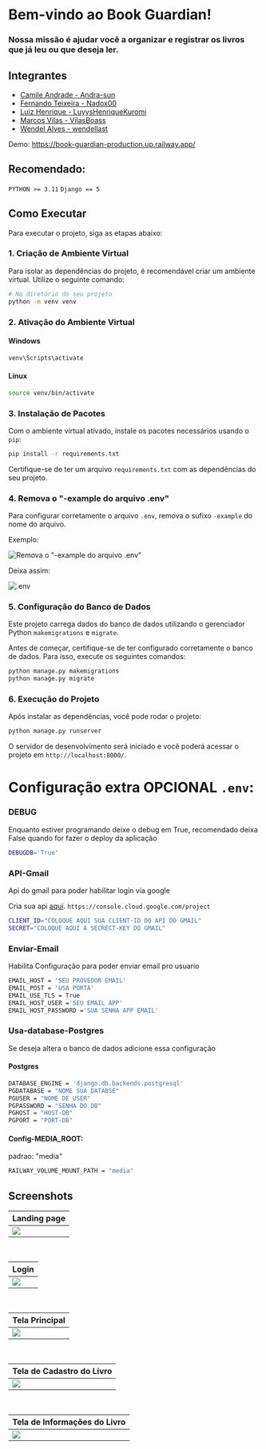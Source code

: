 # Bem-vindo ao Book Guardian!

### Nossa missão é ajudar você a organizar e registrar os livros que já leu ou que deseja ler.

## Integrantes

-   [Camile Andrade - Andra-sun](https://www.github.com/andra-sun)
-   [Fernando Teixeira - Nadox00](https://www.github.com/nadox00)
-   [Luiz Henrique - LuyysHenriqueKuromi](https://www.github.com/LuyysHenriqueKuromi)
-   [Marcos Vilas - VilasBoass](https://www.github.com/VilasBoass)
-   [Wendel Alves - wendellast](https://www.github.com/wendellast)

Demo: https://book-guardian-production.up.railway.app/

## Recomendado:

`PYTHON >= 3.11`
`Django == 5`

## Como Executar

Para executar o projeto, siga as etapas abaixo:

### 1. Criação de Ambiente Virtual

Para isolar as dependências do projeto, é recomendável criar um ambiente virtual. Utilize o seguinte comando:

```bash
# No diretório do seu projeto
python -m venv venv
```

### 2. Ativação do Ambiente Virtual

#### Windows

```bash
venv\Scripts\activate
```

#### Linux

```bash
source venv/bin/activate
```

### 3. Instalação de Pacotes

Com o ambiente virtual ativado, instale os pacotes necessários usando o `pip`:

```bash
pip install -r requirements.txt
```

Certifique-se de ter um arquivo `requirements.txt` com as dependências do seu projeto.

### 4. Remova o "-example do arquivo .env"

Para configurar corretamente o arquivo `.env`, remova o sufixo `-example` do nome do arquivo.

Exemplo:

![Remova o "-example do arquivo .env"](utils/img/env-example.png)

Deixa assim:

![.env](utils/img/env.png)

### 5. Configuração do Banco de Dados

Este projeto carrega dados do banco de dados utilizando o gerenciador Python `makemigrations` e `migrate`.

Antes de começar, certifique-se de ter configurado corretamente o banco de dados. Para isso, execute os seguintes comandos:

```bash
python manage.py makemigrations
python manage.py migrate
```

### 6. Execução do Projeto

Após instalar as dependências, você pode rodar o projeto:

```bash
python manage.py runserver
```

O servidor de desenvolvimento será iniciado e você poderá acessar o projeto em `http://localhost:8000/`.

# Configuração extra OPCIONAL `.env`:

### DEBUG

Enquanto estiver programando deixe o debug em True, recomendado deixa False quando for fazer o deploy da aplicação

```bash
DEBUGDB='True'
```

### API-Gmail

Api do gmail para poder habilitar login via google

Cria sua api [aqui](https://console.cloud.google.com/project).
`https://console.cloud.google.com/project`

```bash
CLIENT_ID="COLOQUE AQUI SUA CLIENT-ID DO API DO GMAIL"
SECRET="COLOQUE AQUI A SECRECT-KEY DO GMAIL"
```

### Enviar-Email

Habilita Configuração para poder enviar email pro usuario

```bash
EMAIL_HOST = 'SEU PROVEDOR EMAIL'
EMAIL_POST = 'USA PORTA'
EMAIL_USE_TLS = True
EMAIL_HOST_USER ='SEU EMAIL APP'
EMAIL_HOST_PASSWORD ='SUA SENHA APP EMAIL'
```

### Usa-database-Postgres

Se deseja altera o banco de dados adicione essa configuração

#### Postgres

```bash
DATABASE_ENGINE = 'django.db.backends.postgresql'
PGDATABASE = "NOME SUA DATABSE"
PGUSER = "NOME DE USER"
PGPASSWORD = "SENHA DO DB"
PGHOST = "HOST-DB"
PGPORT = "PORT-DB"
```

#### Config-MEDIA_ROOT:

padrao: "media"

```bash
RAILWAY_VOLUME_MOUNT_PATH = "media"
```

## Screenshots

| Landing page                           |
| -------------------------------------- |
| <img src="utils/img/ladingPage.png" /> |

<br/>

| Login                             |
| --------------------------------- |
| <img src="utils/img/login.png" /> |

<br/>

| Tela Principal                       |
| ------------------------------------ |
| <img src="utils/img/mainPage.png" /> |

<br/>

| Tela de Cadastro do Livro           |
| ----------------------------------- |
| <img src="utils/img/addPage.png" /> |

<br/>

| Tela de Informações do Livro           |
| -------------------------------------- |
| <img src="utils/img/bookDetail.png" /> |
